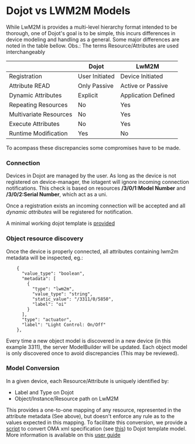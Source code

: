 # Dojot vs LWM2M Models

While LwM2M is provides a multi-level hierarchy format intended to be thorough,
one of Dojot's goal is to be simple, this incurs differences in device modeling
and handling as a general. Some major differences are noted in the table bellow.
Obs.: The terms Resource/Attributes are used interchangeably 

|                        | Dojot          | LwM2M               |
|------------------------|----------------|---------------------|
| Registration           | User Initiated | Device Initiated    |
| Attribute READ         | Only Passive   | Active or Passive   |
| Dynamic Attributes     | Explicit       | Application Defined |
| Repeating Resources    | No             | Yes                 |
| Multivariate Resources | No             | Yes                 |
| Execute Attributes     | No             | Yes                 |
| Runtime Modification   | Yes            | No                  |


To acompass these discrepancies some compromises have to be made.


### Connection
Devices in Dojot are managed by the user. As long as the device is not registered on
device-manager, the iotagent will ignore incoming connection notifications. This check
is based on resources **/3/0/1:Model Number** and **/3/0/2:Serial Number**, which act
as a uni.

Once a registration exists an incoming connection will be accepted and all *dynamic attributes*
will be registered for notification.

A minimal working dojot template is [provided](../client/models/lwm2m_base.json)

 
### Object resource discovery

Once the device is properly connected, all attributes containing lwm2m metadata will
be inspected, eg.:

        {
          "value_type": "boolean",
          "metadata": [
            {
              "type": "lwm2m",
              "value_type": "string",
              "static_value": "/3311/0/5850",
              "label": "oi"
            }
          ],
          "type": "actuator",
          "label": "Light Control: On/Off"
        },

Every time a new object model is discovered in a new device (in this example 3311),
the server ModelBuilder will be updated. Each object model is only discovered once 
to avoid discrepancies (This may be reviewed).

### Model Conversion

In a given device, each Resource/Attribute is uniquely identified by:

- Label and Type on Dojot
- Object/Instance/Resource path on LwM2M

This provides a one-to-one mapping of any resource, represented in the attribute metadata
(See above), but doesn't enforce any rule as to the values expected in this mapping.
To facilitate this conversion, we provide a [script](../client/oma2template.py) 
to convert OMA xml specification 
(see [this](http://www.openmobilealliance.org/wp/OMNA/LwM2M/LwM2MRegistry.html))
 to Dojot template model. More information is available on this
[user guide](../docs/oma2template_tutorial.md)
